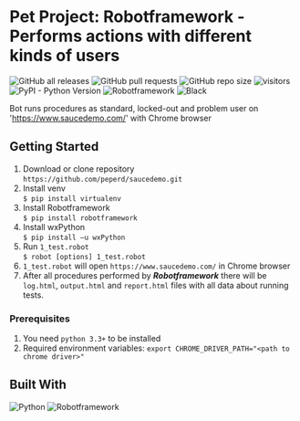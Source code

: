 # Pet Project: Robotframework - Performs actions with different kinds of users
![GitHub all releases](https://img.shields.io/github/downloads/peperd/saucedemo/total?logo=Github)
![GitHub pull requests](https://img.shields.io/github/issues-pr/peperd/saucedemo?logo=GIthub)
![GitHub repo size](https://img.shields.io/github/repo-size/peperd/saucedemo?logo=Github)
![visitors](https://visitor-badge.glitch.me/badge?page_id=https://github.com/peperd/saucedemo&left_color=green&right_color=red)
![PyPI - Python Version](https://img.shields.io/pypi/pyversions/scrapy)
![Robotframework](https://img.shields.io/badge/Robotframework-black?style=plastic&logo=Robotframework)
![Black](https://img.shields.io/badge/code_style-black-black)


Bot runs procedures as standard, locked-out and problem user  on 'https://www.saucedemo.com/' with Chrome browser


## Getting Started

1. Download or clone repository </br> `https://github.com/peperd/saucedemo.git`
2. Install venv </br> `$ pip install virtualenv`
3. Install Robotframework </br> `$ pip install robotframework`
4. Install wxPython </br> `$ pip install –u wxPython`
5. Run `1_test.robot` </br> `$ robot [options] 1_test.robot`
6. `1_test.robot` will open `https://www.saucedemo.com/` in Chrome browser
7. After all procedures performed by ***Robotframework*** there will be `log.html`,  `output.html` and `report.html` files with all data about running tests.


### Prerequisites
1. You need `python 3.3+` to be installed
3. Required environment variables: `export CHROME_DRIVER_PATH="<path to chrome driver>"`

## Built With

![Python](https://img.shields.io/badge/Python-3.9-informational?style=for-the-badge&logo=Python)
![Robotframework](https://img.shields.io/badge/Robotframework-black?style=for-the-badge&logo=Robotframework)

